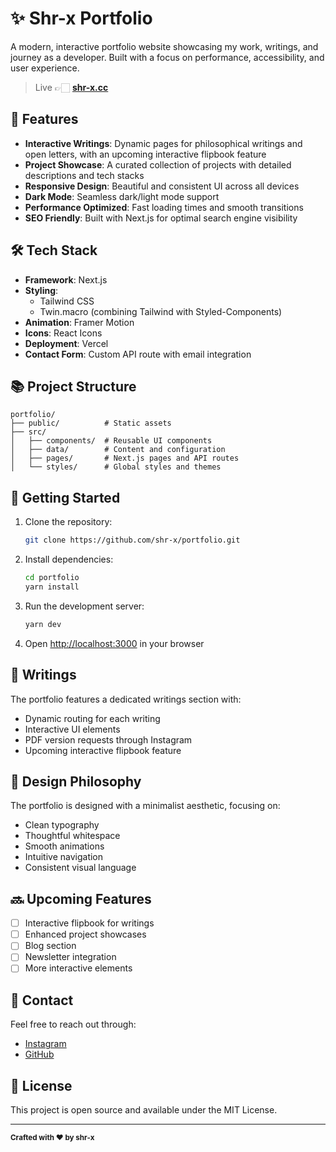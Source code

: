 # ✨ Shr-x Portfolio

A modern, interactive portfolio website showcasing my work, writings, and journey as a developer. Built with a focus on performance, accessibility, and user experience.

> Live 👉🏻 [**shr-x.cc**](https://shr-x.cc)

## 🌟 Features

- **Interactive Writings**: Dynamic pages for philosophical writings and open letters, with an upcoming interactive flipbook feature
- **Project Showcase**: A curated collection of projects with detailed descriptions and tech stacks
- **Responsive Design**: Beautiful and consistent UI across all devices
- **Dark Mode**: Seamless dark/light mode support
- **Performance Optimized**: Fast loading times and smooth transitions
- **SEO Friendly**: Built with Next.js for optimal search engine visibility

## 🛠 Tech Stack

- **Framework**: Next.js
- **Styling**: 
  - Tailwind CSS
  - Twin.macro (combining Tailwind with Styled-Components)
- **Animation**: Framer Motion
- **Icons**: React Icons
- **Deployment**: Vercel
- **Contact Form**: Custom API route with email integration

## 📚 Project Structure

```
portfolio/
├── public/          # Static assets
├── src/
│   ├── components/  # Reusable UI components
│   ├── data/        # Content and configuration
│   ├── pages/       # Next.js pages and API routes
│   └── styles/      # Global styles and themes
```

## 🚀 Getting Started

1. Clone the repository:
   ```bash
   git clone https://github.com/shr-x/portfolio.git
   ```

2. Install dependencies:
   ```bash
   cd portfolio
   yarn install
   ```

3. Run the development server:
   ```bash
   yarn dev
   ```

4. Open [http://localhost:3000](http://localhost:3000) in your browser

## 📝 Writings

The portfolio features a dedicated writings section with:
- Dynamic routing for each writing
- Interactive UI elements
- PDF version requests through Instagram
- Upcoming interactive flipbook feature

## 🎨 Design Philosophy

The portfolio is designed with a minimalist aesthetic, focusing on:
- Clean typography
- Thoughtful whitespace
- Smooth animations
- Intuitive navigation
- Consistent visual language

## 🔜 Upcoming Features

- [ ] Interactive flipbook for writings
- [ ] Enhanced project showcases
- [ ] Blog section
- [ ] Newsletter integration
- [ ] More interactive elements

## 🤝 Contact

Feel free to reach out through:
- [Instagram](https://instagram.com/_.poojithr_)
- [GitHub](https://github.com/shr-x)

## 📄 License

This project is open source and available under the MIT License.

---

<sub>**Crafted with ❤️ by shr-x**</sub>
